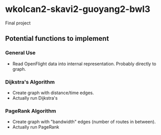 # wkolcan2-skavi2-guoyang2-bwl3
Final project

## Potential functions to implement

### General Use
 - Read OpenFlight data into internal representation. Probably directly to graph.

### Dijkstra's Algorithm
 - Create graph with distance/time edges.
 - Actually run Dijkstra's

### PageRank Algorithm
 - Create graph with "bandwidth" edges (number of routes in between).
 - Actually run PageRank
